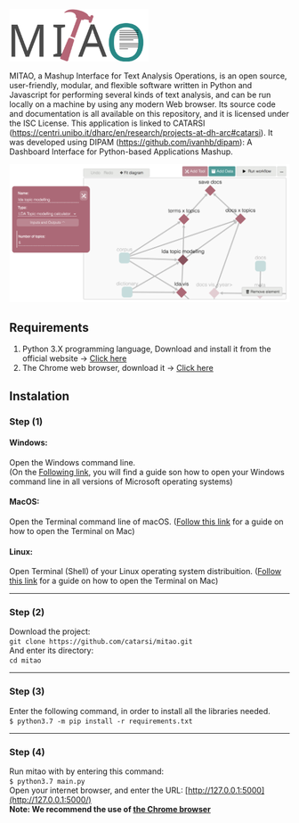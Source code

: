 <img src="doc/mitao_v2.svg" alt="logo" width="250"/>

MITAO, a Mashup Interface for Text Analysis Operations, is an open source, user-friendly, modular, and flexible software written in Python and Javascript for performing several kinds of text analysis, and can be run locally on a machine by using any modern Web browser. Its source code and documentation is all available on this repository, and it is licensed under the ISC License.
This application is linked to CATARSI (https://centri.unibo.it/dharc/en/research/projects-at-dh-arc#catarsi). It was developed using DIPAM  (https://github.com/ivanhb/dipam): A Dashboard Interface for Python-based Applications Mashup.

<img src="doc/main_screen.png" alt="screen"/>

## Requirements
1. Python 3.X programming language, Download and install it from the official website -> [Click here](https://www.python.org/downloads/)
2. The Chrome web browser, download it -> [Click here](https://www.google.com/intl/en/chrome/)

## Instalation
### Step (1)
#### Windows:
Open the Windows command line.   
(On the [Following link](https://www.computerhope.com/issues/chdos.htm), you will find a guide son how to open your Windows command line in all versions of Microsoft operating systems)
#### MacOS:
Open the Terminal command line of macOS. ([Follow this link](https://macpaw.com/how-to/use-terminal-on-mac) for a guide on how to open the Terminal on Mac)
#### Linux:
Open Terminal (Shell) of your Linux operating system distribuition.
([Follow this link](https://www.ionos.com/help/email-office/glossary-email-terms-explained/troubleshooting-mail-basicmail-business/access-the-command-prompt-or-terminal/) for a guide on how to open the Terminal on Mac)

---

### Step (2)
Download the project:  
```git clone https://github.com/catarsi/mitao.git```   
And enter its directory:  
```cd mitao```

---

### Step (3)
Enter the following command, in order to install all the libraries needed.  
```$ python3.7 -m pip install -r requirements.txt```

---

### Step (4)
Run mitao with by entering this command:  
```$ python3.7 main.py```  
Open your internet browser, and enter the URL: [http://127.0.0.1:5000](http://127.0.0.1:5000/)   
**Note: We recommend the use of [the Chrome browser](https://www.google.com/intl/en/chrome/)**
